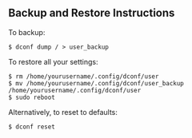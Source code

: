 ## Backup and Restore Instructions

To backup:

```shell
$ dconf dump / > user_backup
```

To restore all your settings:

```shell
$ rm /home/yourusername/.config/dconf/user
$ mv /home/yourusername/.config/dconf/user_backup /home/yourusername/.config/dconf/user
$ sudo reboot
```

Alternatively, to reset to defaults:

```shell
$ dconf reset
```
